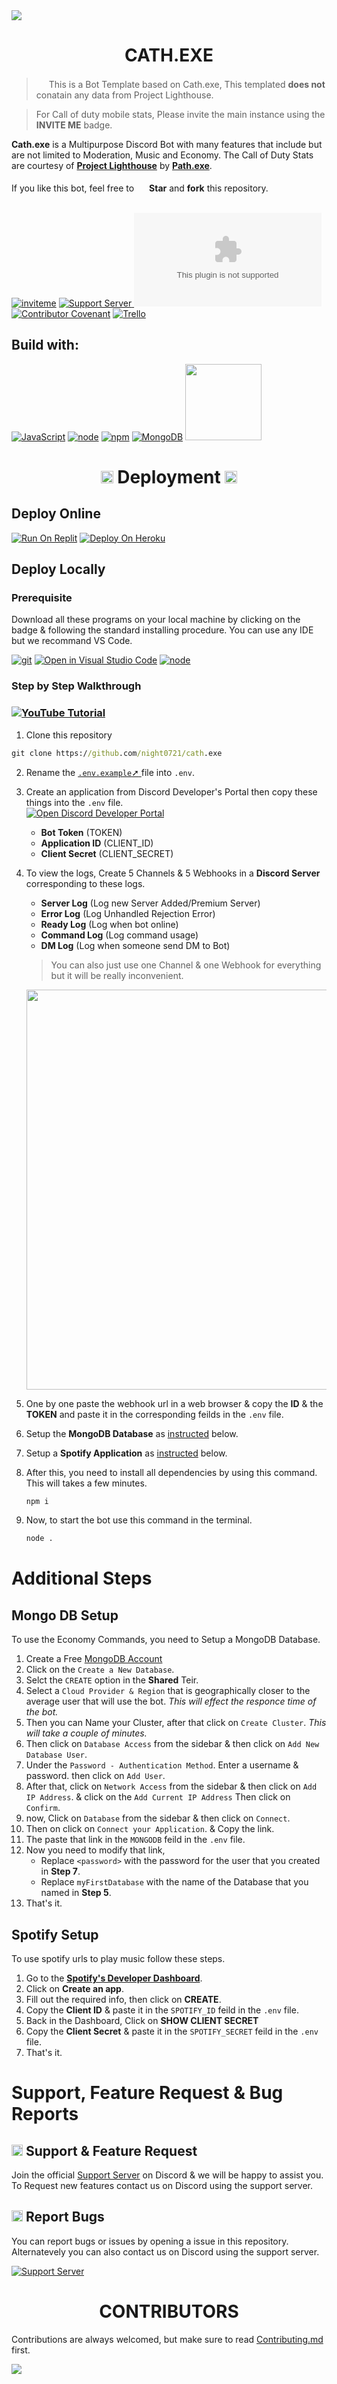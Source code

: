 <img src = "https://media.discordapp.net/attachments/842014909264953354/867806346593042483/Cath-temp-banner.png?width=1244&height=415">
<h1 align="center"> CATH.EXE</h1>

> <img src="https://upload.wikimedia.org/wikipedia/commons/b/b2/Warning-icon.png" width = "16"> This is a Bot Template based on Cath.exe, This templated **does not** conatain any data from Project Lighthouse.

>For Call of duty mobile stats, Please invite the main instance using the **INVITE ME** badge.

**Cath.exe** is a Multipurpose Discord Bot with many features that include but are not limited to Moderation, Music and Economy. The Call of Duty Stats are courtesy of [**Project Lighthouse**](https://discord.gg/ARNFCu9NxK) by [**Path.exe**](https://www.youtube.com/channel/UC0hvUWYhyx_DOEBzLWEJxsw).<br><br>
If you like this bot, feel free to <img src = "https://discord.com/assets/141d49436743034a59dec6bd5618675d.svg" width = "16"> **Star** and **fork** this repository.<br><br>

<!-- Main Badges  -->
[![inviteme](https://badgen.net/badge/Invite%20Me/Online/5865F2?icon=discord&color=5865F2&style=for-the-badge&scale=1.4)](https://discord.com/oauth2/authorize?client_id=800966959268364288&permissions=4231314550&scope=bot%20applications.commands) 
[![Support Server](https://img.shields.io/discord/718762019586572341?label=Support%20Server&logo=Discord&colorB=5865F2&style=for-the-badge&logoColor=white) ](https://discord.gg/SR7TeNJG67)
![Repo Stars](https://img.shields.io/github/stars/night0721/cath.exe?logo=github&color=5865F2&style=for-the-badge)
[![Contributor Covenant](https://img.shields.io/badge/Contributor%20Covenant-2.0-4baaaa.svg?colorB=5865F2&style=for-the-badge)](https://github.com/night0721/cath.exe/blob/main/CODE_OF_CONDUCT.md)
[![Trello](https://img.shields.io/badge/Trello-5865F2?style=for-the-badge&logo=trello&logoColor=white)](https://trello.com/b/dIgR0QNm)


<!-- Build with badges -->
## Build with:
[![JavaScript](https://img.shields.io/badge/JavaScript-F7DF1E?style=for-the-badge&logo=javascript&logoColor=black)](https://developer.mozilla.org/en-US/docs/Web/JavaScript)
[![node](https://img.shields.io/badge/Node.js-43853D?style=for-the-badge&logo=node.js&logoColor=white)](https://nodejs.org/en/)
[![npm](https://img.shields.io/badge/npm-CB3837?style=for-the-badge&logo=npm&logoColor=white)](https://www.npmjs.com/)
[![MongoDB](https://img.shields.io/badge/MongoDB-4EA94B?style=for-the-badge&logo=mongodb&logoColor=white)](https://mongodb.com/)
<img src ="https://forthebadge.com/images/badges/built-with-love.svg" width = "122"><br>

<h1 align="center"> <img src = "https://discord.com/assets/a6d05968d7706183143518d96c9f066e.svg" width = "20"> Deployment <img src = "https://discord.com/assets/a6d05968d7706183143518d96c9f066e.svg" width = "20"> </h1>

## Deploy Online
[![Run On Replit](https://img.shields.io/static/v1?label=Run%20On&message=Repl.it&color=5865F2&logo=replit&logoColor=white&style=for-the-badge&scale=1.4)](https://repl.it/github/night0721/cath.exe)
[![Deploy On Heroku](https://img.shields.io/static/v1?label=Deploy%20On&message=Heroku&color=5865F2&logo=heroku&logoColor=white&style=for-the-badge&scale=1.4)](https://heroku.com/deploy?template=https://github.com/night0721/cath.exe)

## Deploy Locally

### Prerequisite 
Download all these programs on your local machine by clicking on the badge & following the standard installing procedure. You can use any IDE but we recommand VS Code. 

[![git](https://badgen.net/badge/icon/git?icon=git&label&color=5865F2&style=for-the-badge&scale=1.4)](https://git-scm.com/downloads) 
[![Open in Visual Studio Code](https://img.shields.io/badge/Visual_Studio_Code-5865F2?style=for-the-badge&logo=visual%20studio%20code&logoColor=white)](https://code.visualstudio.com/Download) 
[![node](https://img.shields.io/badge/Node.js-43853D?style=for-the-badge&logo=node.js&logoColor=white)](https://nodejs.org/en/download/)

### Step by Step Walkthrough

### [![YouTube Tutorial](https://img.shields.io/badge/YouTube-FF0000?style=for-the-badge&logo=youtube&logoColor=white)](https://youtu.be/_D5xG7XoF88)
1. Clone this repository

```cmd
git clone https://github.com/night0721/cath.exe
```

2. Rename the [`.env.example`<span>&#10138;</span>
](https://github.com/night0721/cath.exe/blob/main/.env.example) file into `.env`. <br>

3. Create an application from Discord Developer's Portal then copy these things into the `.env` file.<br>
[![Open Discord Developer Portal](https://badgen.net/badge/icon/discord?icon=discord&label=Developer%20Portal&color=5865F2&style=for-the-badge)](https://discord.com/developers/applications)
    - **Bot Token** (TOKEN)<br>
    - **Application ID** (CLIENT_ID)<br>
    - **Client Secret** (CLIENT_SECRET) <br>
    
4. To view the logs, Create 5 Channels & 5 Webhooks in a **Discord Server** corresponding to these logs.
    - **Server Log** (Log new Server Added/Premium Server)<br>
    - **Error Log** (Log Unhandled Rejection Error)<br>
    - **Ready Log** (Log when bot online)<br>
    - **Command Log** (Log command usage)<br>
    - **DM Log** (Log when someone send DM to Bot)<br>

    >You can also just use one Channel & one Webhook for everything but it will be really inconvenient.

    <img src = "https://media.discordapp.net/attachments/540218400413188116/867797464169709661/unknown.png" width="640"> <br>

5. One by one paste the webhook url in a web browser & copy the **ID** & the **TOKEN** and paste it in the corresponding feilds in the `.env` file. <br>

6. Setup the **MongoDB Database** as [instructed](https://github.com/night0721/cath.exe#mongo-db-setup) below.

7. Setup a **Spotify Application** as [instructed](https://github.com/night0721/cath.exe#spotify-setup) below. 

8. After this, you need to install all dependencies by using this command. This will takes a few minutes.

    ```cmd
    npm i
    ```

9. Now, to start the bot use this command in the terminal.
    ```cmd
    node .
    ```

# Additional Steps
## Mongo DB Setup
To use the Economy Commands, you need to Setup a MongoDB Database.

1. Create a Free [MongoDB Account](https://www.mongodb.com/cloud/atlas/register)
2. Click on the `Create a New Database`.
3. Selct the `CREATE` option in the **Shared** Teir.
4. Select a `Cloud Provider & Region` that is geographically closer to the average user that will use the bot. *This will effect the responce time of the bot.*
5. Then you can Name your Cluster, after that click on `Create Cluster`. *This will take a couple of minutes.*
6. Then click on `Database Access` from the sidebar & then click on `Add New Database User`.
7. Under the `Password - Authentication Method`. Enter a username & password. then click on `Add User`.
8. After that, click on `Network Access` from the sidebar & then click on `Add IP Address`. & click on the `Add Current IP Address` Then click on `Confirm`.
9. now, Click on `Database` from the sidebar & then click on `Connect`.
10. Then on click on `Connect your Application`. & Copy the link.
11. The paste that link in the `MONGODB` feild in the `.env` file.
12. Now you need to modify that link, 
    - Replace `<password>` with the password for the user that you created in **Step 7**.
    - Replace `myFirstDatabase` with the name of the Database that you named in **Step 5**.
13. That's it.

## Spotify Setup
To use spotify urls to play music follow these steps.

1. Go to the [**Spotify's Developer Dashboard**](https://developer.spotify.com/dashboard/).
2. Click on **Create an app**.
3. Fill out the required info, then click on **CREATE**.
4. Copy the **Client ID** & paste it in the `SPOTIFY_ID` feild in the `.env` file.
5. Back in the Dashboard, Click on **SHOW CLIENT SECRET**
6. Copy the **Client Secret** & paste it in the `SPOTIFY_SECRET` feild in the `.env` file.
7. That's it.

# Support, Feature Request & Bug Reports

## <img src = "https://cdn.discordapp.com/emojis/867093614403256350.png?v=1" width = 18> Support & Feature Request 
Join the official [Support Server](https://discord.gg/SbQHChmGcp) on Discord & we will be happy to assist you. <br>
To Request new features contact us on Discord using the support server. 

## <img src = "https://cdn.discordapp.com/emojis/867093601962950666.png?v=1" width = "18"> Report Bugs
You can report bugs or issues by opening a issue in this repository. Alternatevely you can also contact us on Discord using the support server. 

[![Support Server](https://img.shields.io/discord/718762019586572341?label=Support%20Server&logo=Discord&colorB=5865F2&style=for-the-badge&logoColor=white) ](https://discord.gg/SR7TeNJG67)

<h1 align = "center">CONTRIBUTORS</h1>

Contributions are always welcomed, but make sure to read [Contributing.md](/CONTRIBUTING.md) first.

<a href="https://github.com/night0721/cath.exe/graphs/contributors">
  <img src="https://contrib.rocks/image?repo=night0721/cath.exe" />
</a>
